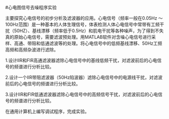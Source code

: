 #心电图信号去噪程序实验

主要探究心电信号的初步分析及滤波器的应用。心电信号（频率一般在0.05Hz ～100Hz范围）是一种基本的人体生理信号，体表检测人体心电信号中常带有工频干扰（50HZ）、基线漂移（频率低于0.5Hz）和肌电干扰等各种噪声，为了得到不失真的原始心电信号，需要滤波预处理。用MATLAB软件对含噪心电信号进行采样、高通、带阻和低通滤波等的处理。将心电信号中的低频基线漂移、50Hz工频高频和高频杂波进行滤除。

1.设计IIR和FIR高通滤波器滤除心电信号中的基线低频干扰，对滤波前后的心电信号的频谱进行分析比较。

2.设计一个IIR带阻滤波器（50Hz陷波器）滤除心电信号中的电源线干扰，对滤波前后的心电信号的频谱进行分析比较。

3.设计IIR和FIR低通滤波器滤除心电信号中的高频信号干扰，对滤波前后的心电信号的频谱进行分析比较。

在通用计算机上编写调试程序，完成实验。
